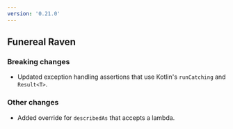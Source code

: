 ```yaml
---
version: '0.21.0'
---
```


## Funereal Raven

### Breaking changes

- Updated exception handling assertions that use Kotlin's `runCatching` and `Result<T>`.

### Other changes

- Added override for `describedAs` that accepts a lambda.

